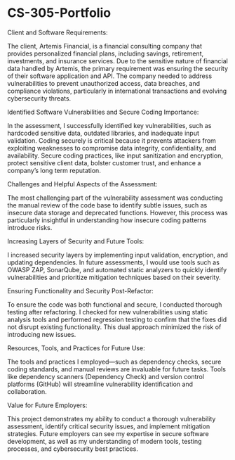 # CS-305-Portfolio

Client and Software Requirements:

The client, Artemis Financial, is a financial consulting company that provides personalized financial plans, including savings, retirement, investments, and insurance services. Due to the sensitive nature of financial data handled by Artemis, the primary requirement was ensuring the security of their software application and API. The company needed to address vulnerabilities to prevent unauthorized access, data breaches, and compliance violations, particularly in international transactions and evolving cybersecurity threats.

Identified Software Vulnerabilities and Secure Coding Importance:

In the assessment, I successfully identified key vulnerabilities, such as hardcoded sensitive data, outdated libraries, and inadequate input validation. Coding securely is critical because it prevents attackers from exploiting weaknesses to compromise data integrity, confidentiality, and availability. Secure coding practices, like input sanitization and encryption, protect sensitive client data, bolster customer trust, and enhance a company’s long term reputation.

Challenges and Helpful Aspects of the Assessment:

The most challenging part of the vulnerability assessment was conducting the manual review of the code base to identify subtle issues, such as insecure data storage and deprecated functions. However, this process was particularly insightful in understanding how insecure coding patterns introduce risks.

Increasing Layers of Security and Future Tools:

I increased security layers by implementing input validation, encryption, and updating dependencies. In future assessments, I would use tools such as OWASP ZAP, SonarQube, and automated static analyzers to quickly identify vulnerabilities and prioritize mitigation techniques based on their severity.

Ensuring Functionality and Security Post-Refactor:

To ensure the code was both functional and secure, I conducted thorough testing after refactoring. I checked for new vulnerabilities using static analysis tools and performed regression testing to confirm that the fixes did not disrupt existing functionality. This dual approach minimized the risk of introducing new issues.

Resources, Tools, and Practices for Future Use:

The tools and practices I employed—such as dependency checks, secure coding standards, and manual reviews are invaluable for future tasks. Tools like dependency scanners (Dependency Check) and version control platforms (GitHub) will streamline vulnerability identification and collaboration.

Value for Future Employers:

This project demonstrates my ability to conduct a thorough vulnerability assessment, identify critical security issues, and implement mitigation strategies. Future employers can see my expertise in secure software development, as well as my understanding of modern tools, testing processes, and cybersecurity best practices.
